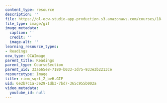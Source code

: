 ```yaml
---
content_type: resource
description: ''
file: https://ol-ocw-studio-app-production.s3.amazonaws.com/courses/18-04-complex-variables-with-applications-fall-1999/6e2b7c1a3e291db37bd7365c955b002a_riem_sqrt_Z_bvH.GIF
file_type: image/gif
image_metadata:
  caption: ''
  credit: ''
  image-alt: ''
learning_resource_types:
- Readings
ocw_type: OCWImage
parent_title: Readings
parent_type: CourseSection
parent_uid: 33a665e8-7180-b033-3d75-933e3b2213ce
resourcetype: Image
title: riem_sqrt_Z_bvH.GIF
uid: 6e2b7c1a-3e29-1db3-7bd7-365c955b002a
video_metadata:
  youtube_id: null
---
```

